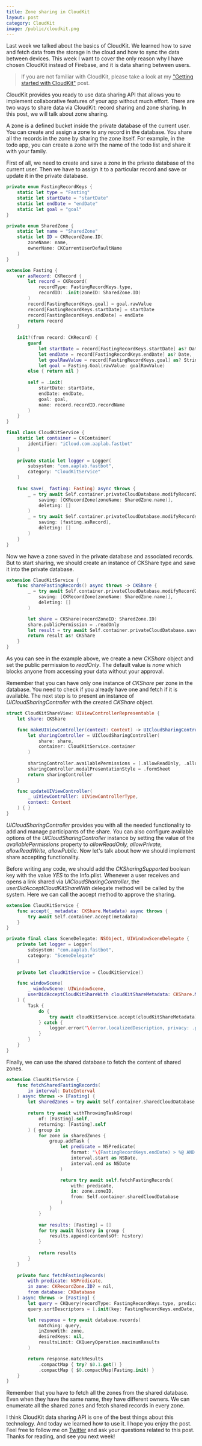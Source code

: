 ```yaml
---
title: Zone sharing in CloudKit
layout: post
category: CloudKit
image: /public/cloudkit.png
---
```


Last week we talked about the basics of CloudKit. We learned how to save and fetch data from the storage in the cloud and how to sync the data between devices. This week I want to cover the only reason why I have chosen CloudKit instead of Firebase, and it is data sharing between users.

> If you are not familiar with CloudKit, please take a look at my ["Getting started with CloudKit"](/2022/03/22/getting-started-with-cloudkit/) post.

CloudKit provides you ready to use data sharing API that allows you to implement collaborative features of your app without much effort. There are two ways to share data via CloudKit: record sharing and zone sharing. In this post, we will talk about zone sharing.

A zone is a defined bucket inside the private database of the current user. You can create and assign a zone to any record in the database. You share all the records in the zone by sharing the zone itself. For example, in the todo app, you can create a zone with the name of the todo list and share it with your family.

First of all, we need to create and save a zone in the private database of the current user. Then we have to assign it to a particular record and save or update it in the private database.

```swift
private enum FastingRecordKeys {
    static let type = "Fasting"
    static let startDate = "startDate"
    static let endDate = "endDate"
    static let goal = "goal"
}

private enum SharedZone {
    static let name = "SharedZone"
    static let ID = CKRecordZone.ID(
        zoneName: name,
        ownerName: CKCurrentUserDefaultName
    )
}

extension Fasting {
    var asRecord: CKRecord {
        let record = CKRecord(
            recordType: FastingRecordKeys.type,
            recordID: .init(zoneID: SharedZone.ID)
        )
        record[FastingRecordKeys.goal] = goal.rawValue
        record[FastingRecordKeys.startDate] = startDate
        record[FastingRecordKeys.endDate] = endDate
        return record
    }
    
    init?(from record: CKRecord) {
        guard
            let startDate = record[FastingRecordKeys.startDate] as? Date,
            let endDate = record[FastingRecordKeys.endDate] as? Date,
            let goalRawValue = record[FastingRecordKeys.goal] as? String,
            let goal = Fasting.Goal(rawValue: goalRawValue)
        else { return nil }
        
        self = .init(
            startDate: startDate,
            endDate: endDate,
            goal: goal,
            name: record.recordID.recordName
        )
    }
}

final class CloudKitService {
    static let container = CKContainer(
        identifier: "iCloud.com.aaplab.fastbot"
    )
    
    private static let logger = Logger(
        subsystem: "com.aaplab.fastbot",
        category: "CloudKitService"
    )
    
    func save(_ fasting: Fasting) async throws {
        _ = try await Self.container.privateCloudDatabase.modifyRecordZones(
            saving: [CKRecordZone(zoneName: SharedZone.name)],
            deleting: []
        )
        _ = try await Self.container.privateCloudDatabase.modifyRecords(
            saving: [fasting.asRecord],
            deleting: []
        )
    }
}
```

Now we have a zone saved in the private database and associated records. But to start sharing, we should create an instance of CKShare type and save it into the private database.

```swift
extension CloudKitService {
    func shareFastingRecords() async throws -> CKShare {
        _ = try await Self.container.privateCloudDatabase.modifyRecordZones(
            saving: [CKRecordZone(zoneName: SharedZone.name)],
            deleting: []
        )

        let share = CKShare(recordZoneID: SharedZone.ID)
        share.publicPermission = .readOnly
        let result = try await Self.container.privateCloudDatabase.save(share)
        return result as! CKShare
    }
}
```

As you can see in the example above, we create a new *CKShare* object and set the public permission to *readOnly*. The default value is *none* which blocks anyone from accessing your data without your approval.

Remember that you can have only one instance of *CKShare* per zone in the database. You need to check if you already have one and fetch if it is available. The next step is to present an instance of *UICloudSharingController* with the created *CKShare* object.

```swift
struct CloudKitShareView: UIViewControllerRepresentable {
    let share: CKShare

    func makeUIViewController(context: Context) -> UICloudSharingController {
        let sharingController = UICloudSharingController(
            share: share,
            container: CloudKitService.container
        )
        
        sharingController.availablePermissions = [.allowReadOnly, .allowPrivate]
        sharingController.modalPresentationStyle = .formSheet
        return sharingController
    }

    func updateUIViewController(
        _ uiViewController: UIViewControllerType,
        context: Context
    ) { }
}
```

*UICloudSharingController* provides you with all the needed functionality to add and manage participants of the share. You can also configure available options of the *UICloudSharingController* instance by setting the value of the *availablePermissions* property to *allowReadOnly, allowPrivate, allowReadWrite, allowPublic*. Now let's talk about how we should implement share accepting functionality.

Before writing any code, we should add the *CKSharingSupported* boolean key with the value *YES* to the Info.plist. Whenever a user receives and opens a link shared via *UICloudSharingController*, the *userDidAcceptCloudKitShareWith* delegate method will be called by the system. Here we can call the accept method to approve the sharing.

```swift
extension CloudKitService {
    func accept(_ metadata: CKShare.Metadata) async throws {
        try await Self.container.accept(metadata)
    }
}

private final class SceneDelegate: NSObject, UIWindowSceneDelegate {
    private let logger = Logger(
        subsystem: "com.aaplab.fastbot",
        category: "SceneDelegate"
    )
    
    private let cloudKitService = CloudKitService()

    func windowScene(
        _ windowScene: UIWindowScene,
        userDidAcceptCloudKitShareWith cloudKitShareMetadata: CKShare.Metadata
    ) {
        Task {
            do {
                try await cloudKitService.accept(cloudKitShareMetadata)
            } catch {
                logger.error("\(error.localizedDescription, privacy: .public)")
            }
        }
    }
}
```

Finally, we can use the shared database to fetch the content of shared zones.

```swift
extension CloudKitService {
    func fetchSharedFastingRecords(
        in interval: DateInterval
    ) async throws -> [Fasting] {
        let sharedZones = try await Self.container.sharedCloudDatabase.allRecordZones()
        
        return try await withThrowingTaskGroup(
            of: [Fasting].self,
            returning: [Fasting].self
        ) { group in
            for zone in sharedZones {
                group.addTask {
                    let predicate = NSPredicate(
                        format: "\(FastingRecordKeys.endDate) > %@ AND \(FastingRecordKeys.endDate) <= %@",
                        interval.start as NSDate,
                        interval.end as NSDate
                    )

                    return try await self.fetchFastingRecords(
                        with: predicate,
                        in: zone.zoneID,
                        from: Self.container.sharedCloudDatabase
                    )
                }
            }
            
            var results: [Fasting] = []
            for try await history in group {
                results.append(contentsOf: history)
            }
            
            return results
        }
    }
                    
    private func fetchFastingRecords(
        with predicate: NSPredicate,
        in zone: CKRecordZone.ID? = nil,
        from database: CKDatabase
    ) async throws -> [Fasting] {
        let query = CKQuery(recordType: FastingRecordKeys.type, predicate: predicate)
        query.sortDescriptors = [.init(key: FastingRecordKeys.endDate, ascending: true)]

        let response = try await database.records(
            matching: query,
            inZoneWith: zone,
            desiredKeys: nil,
            resultsLimit: CKQueryOperation.maximumResults
        )

        return response.matchResults
            .compactMap { try? $0.1.get() }
            .compactMap { $0.compactMap(Fasting.init) }
    }
}
```

Remember that you have to fetch all the zones from the shared database. Even when they have the same name, they have different owners. We can enumerate all the shared zones and fetch shared records in every zone.

 I think CloudKit data sharing API is one of the best things about this technology. And today we learned how to use it. I hope you enjoy the post. Feel free to follow me on [Twitter](https://twitter.com/mecid) and ask your questions related to this post. Thanks for reading, and see you next week!
